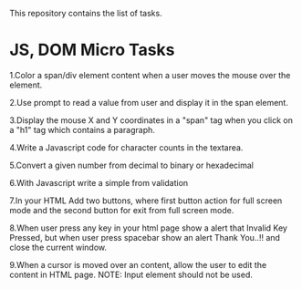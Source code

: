 This repository contains the list of tasks.

 # JS, DOM Micro Tasks

1.Color a span/div element content when a user moves the mouse over the element.

2.Use prompt to read a value from user and display it in the span element.

3.Display the mouse X and Y coordinates in a "span" tag when you click on a "h1" tag which contains a paragraph.

4.Write a Javascript code for character counts in the textarea.

5.Convert a given number from decimal to binary or hexadecimal

6.With Javascript write a simple from validation

7.In your HTML Add two buttons, where first button action for full screen mode and the second button for exit from full screen mode.

8.When user press any key in your html page show a alert that Invalid Key Pressed, but when user press spacebar show an alert Thank You..!! and close the current window.

9.When a cursor is moved over an content, allow the user to edit the content in HTML page.
NOTE: Input element should not be used.